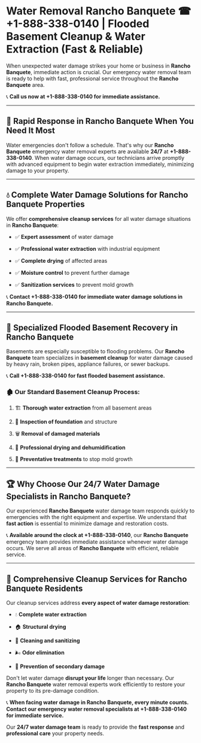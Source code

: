 # Water Removal Rancho Banquete ☎ +1-888-338-0140 | Flooded Basement Cleanup & Water Extraction (Fast & Reliable)

When unexpected water damage strikes your home or business in **Rancho Banquete**, immediate action is crucial. Our emergency water removal team is ready to help with fast, professional service throughout the **Rancho Banquete** area. 

📞 **Call us now at +1-888-338-0140 for immediate assistance.**
---
## 🚀 Rapid Response in Rancho Banquete When You Need It Most
Water emergencies don't follow a schedule. That's why our **Rancho Banquete** emergency water removal experts are available **24/7** at **+1-888-338-0140**. When water damage occurs, our technicians arrive promptly with advanced equipment to begin water extraction immediately, minimizing damage to your property.
---
## 💧 Complete Water Damage Solutions for Rancho Banquete Properties
We offer **comprehensive cleanup services** for all water damage situations in **Rancho Banquete**:
- ✅ **Expert assessment** of water damage  
- ✅ **Professional water extraction** with industrial equipment  
- ✅ **Complete drying** of affected areas  
- ✅ **Moisture control** to prevent further damage  
- ✅ **Sanitization services** to prevent mold growth  
📞 **Contact +1-888-338-0140 for immediate water damage solutions in Rancho Banquete.**
---
## 🌊 Specialized Flooded Basement Recovery in Rancho Banquete
Basements are especially susceptible to flooding problems. Our **Rancho Banquete** team specializes in **basement cleanup** for water damage caused by heavy rain, broken pipes, appliance failures, or sewer backups. 
📞 **Call +1-888-338-0140 for fast flooded basement assistance.**
### 🏚️ Our Standard Basement Cleanup Process:
1. 🏗️ **Thorough water extraction** from all basement areas  
2. 🔎 **Inspection of foundation** and structure  
3. 🗑️ **Removal of damaged materials**  
4. 💨 **Professional drying and dehumidification**  
5. 🚫 **Preventative treatments** to stop mold growth  
---
## 🏆 Why Choose Our 24/7 Water Damage Specialists in Rancho Banquete?
Our experienced **Rancho Banquete** water damage team responds quickly to emergencies with the right equipment and expertise. We understand that **fast action** is essential to minimize damage and restoration costs.
📞 **Available around the clock at +1-888-338-0140**, our **Rancho Banquete** emergency team provides immediate assistance whenever water damage occurs. We serve all areas of **Rancho Banquete** with efficient, reliable service.
---
## 🧹 Comprehensive Cleanup Services for Rancho Banquete Residents
Our cleanup services address **every aspect of water damage restoration**:
- 💧 **Complete water extraction**  
- 🏠 **Structural drying**  
- 🧼 **Cleaning and sanitizing**  
- 🌬️ **Odor elimination**  
- 🚫 **Prevention of secondary damage**  
Don't let water damage **disrupt your life** longer than necessary. Our **Rancho Banquete** water removal experts work efficiently to restore your property to its pre-damage condition.
📞 **When facing water damage in Rancho Banquete, every minute counts. Contact our emergency water removal specialists at +1-888-338-0140 for immediate service.**
Our **24/7 water damage team** is ready to provide the **fast response** and **professional care** your property needs.
